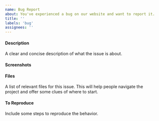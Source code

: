 ```yaml
---
name: Bug Report
about: You've experienced a bug on our website and want to report it.
title: ''
labels: 'bug'
assignees: ''
---
```


#### Description
A clear and concise description of what the issue is about.

#### Screenshots

#### Files
A list of relevant files for this issue. This will help people navigate the project and offer some clues of where to start.

#### To Reproduce
Include some steps to reproduce the behavior.
